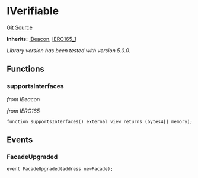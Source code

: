 # IVerifiable
[Git Source](https://github.com/metacontract/mc/blob/d41f04df9ea19494be75c66f344b8104caf03cd2/resources/devkit/api-reference/Flattened.sol)

**Inherits:**
[IBeacon](/resources/devkit/api-reference/Flattened.sol/interface.IBeacon), [IERC165_1](/resources/devkit/api-reference/Flattened.sol/interface.IERC165_1)

*Library version has been tested with version 5.0.0.*


## Functions
### supportsInterfaces

*from IBeacon*

*from IERC165*


```solidity
function supportsInterfaces() external view returns (bytes4[] memory);
```

## Events
### FacadeUpgraded

```solidity
event FacadeUpgraded(address newFacade);
```

